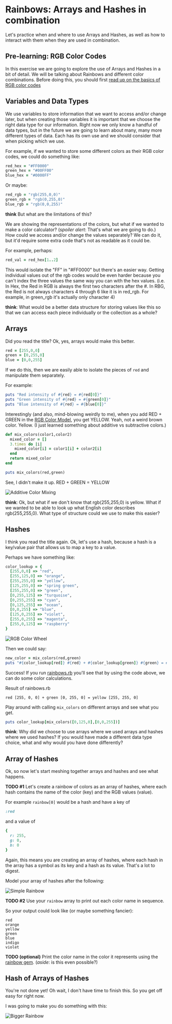 # Rainbows: Arrays and Hashes in combination
Let's practice when and where to use Arrays and Hashes, as well as how to interact with them when they are used in combination.

## Pre-learning: RGB Color Codes
In this exercise we are going to explore the use of Arrays and Hashes in a bit of detail. We will be talking about Rainbows and different color combinations. Before doing this, you should first [read up on the basics of RGB color codes](https://en.wikipedia.org/wiki/RGB_color_model)

## Variables and Data Types
We use variables to store information that we want to access and/or change later, but when creating those variables it is important that we choose the right data type for our information. Right now we only know a handful of data types, but in the future we are going to learn about many, many more different types of data. Each has its own use and we should consider that when picking which we use.

For example, if we wanted to store some different colors as their RGB color codes, we could do something like:

```ruby
red_hex = "#FF0000"
green_hex = "#00FF00"
blue_hex = "#0000FF"
```

Or maybe:

```ruby
red_rgb = "rgb(255,0,0)"
green_rgb = "rgb(0,255,0)"
blue_rgb = "rgb(0,0,255)"
```

**think** But what are the limitations of this?

We are showing the representations of the colors, but what if we wanted to make a color calculator? (_spoiler alert_: That's what we are going to do.) How could we access and/or change the values separately? We can do it, but it'd require some extra code that's not as readable as it could be.

For example, perhaps:

```ruby
red_val = red_hex[1..2]
```

This would isolate the "FF" in "#FF0000" but there's an easier way. Getting individual values out of the rgb codes would be even harder because you can't index the three values the same way you can with the hex values. (i.e. In Hex, the Red in RGB is always the first two characters after the #. In RBG, the Red is not always characters 4 through 6 like it is in red_rgb. For example, in green_rgb it's actually only character 4)

**think**: What would be a better data structure for storing values like this so that we can access each piece individually or the collection as a whole?

## Arrays
Did you read the title? Ok, yes, arrays would make this better.

```ruby
red = [255,0,0]
green = [0,255,0]
blue = [0,0,255]
```

If we do this, then we are easily able to isolate the pieces of `red` and manipulate them separately.

For example:

```ruby
puts "Red intensity of #{red} = #{red[0]}"
puts "Green intensity of #{red} = #{green[0]}"
puts "Blue intensity of #{red} = #{blue[0]}"
```

Interestingly (and also, mind-blowing weirdly to me), when you add RED + GREEN in the [RGB Color Model](https://en.wikipedia.org/wiki/RGB_color_model#Additive_primary_colors), you get YELLOW. Yeah, not a weird brown color. Yellow. (I just learned something about additive vs subtractive colors.)

```ruby
def mix_colors(color1,color2)
  mixed_color = []
  3.times do |i|
    mixed_color[i] = color1[i] + color2[i]
  end
  return mixed_color
end

puts mix_colors(red,green)
```

See, I didn't make it up. RED + GREEN = YELLOW

![Additive Color Mixing](images/rgb-mixing.jpg)

**think**: Ok, but what if we don't know that rgb(255,255,0) is yellow. What if we wanted to be able to look up what English color describes rgb(255,255,0). What type of structure could we use to make this easier?

## Hashes

I think you read the title again. Ok, let's use a hash, because a hash is a key/value pair that allows us to map a key to a value.

Perhaps we have something like:

```ruby
color_lookup = {
  [255,0,0] => "red",
  [255,125,0] => "orange",
  [255,255,0] => "yellow",
  [125,255,0] => "spring green",
  [255,255,0] => "green",
  [0,255,125] => "turquoise",
  [0,255,255] => "cyan",
  [0,125,255] => "ocean",
  [0,0,255] => "blue",
  [125,0,255] => "violet",
  [255,0,255] => "magenta",
  [255,0,125] => "raspberry"
}
```

![RGB Color Wheel](images/rgb-color-wheel.jpg)

Then we could say:

```ruby
new_color = mix_colors(red,green)
puts "#{color_lookup[red]} #{red} + #{color_lookup[green]} #{green} = #{color_lookup[new_color]} #{new_color}"
```

Success! If you run [rainbows.rb](rainbows.rb) you'll see that by using the code above, we can do some color calculations.

Result of rainbows.rb
```
red [255, 0, 0] + green [0, 255, 0] = yellow [255, 255, 0]
```

Play around with calling `mix_colors` on different arrays and see what you get.

```ruby
puts color_lookup[mix_colors([0,125,0],[0,0,255])]
```

**think**: Why did we choose to use arrays where we used arrays and hashes where we used hashes? If you would have made a different data type choice, what and why would you have done differently?

## Array of Hashes

Ok, so now let's start meshing together arrays and hashes and see what happens.

**TODO #1**
Let's create a rainbow of colors as an array of hashes, where each hash contains the name of the color (key) and the RGB values (value).

For example `rainbow[0]` would be a hash and have a key of

```ruby
:red
```
and a value of

```ruby
{
  r: 255,
  g: 0,
  b: 0
}
```

Again, this means you are creating an array of hashes, where each hash in the array has a symbol as its key and a hash as its value. That's a lot to digest.

Model your array of hashes after the following:

![Simple Rainbow](images/rainbow-rgb.jpg)

**TODO #2**
Use your `rainbow` array to print out each color name in sequence.

So your output could look like (or maybe something fancier):

```
red
orange
yellow
green
blue
indigo
violet
```

**TODO (optional)**
Print the color name in the color it represents using the [rainbow gem](https://github.com/sickill/rainbow). (_aside_: is this even possible?)


## Hash of Arrays of Hashes

You're not done yet! Oh wait, I don't have time to finish this. So you get off easy for right now.

I was going to make you do something with this:

![Bigger Rainbow](images/larger-rainbow-rgb.jpg)
